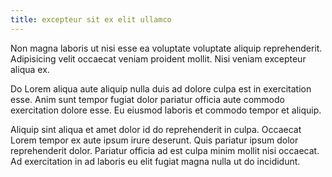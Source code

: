 ```yaml
---
title: excepteur sit ex elit ullamco
---
```


Non magna laboris ut nisi esse ea voluptate voluptate aliquip reprehenderit. Adipisicing velit occaecat veniam proident mollit. Nisi veniam excepteur aliqua ex.

Do Lorem aliqua aute aliquip nulla duis ad dolore culpa est in exercitation esse. Anim sunt tempor fugiat dolor pariatur officia aute commodo exercitation dolore esse. Eu eiusmod laboris et commodo tempor et aliquip.

Aliquip sint aliqua et amet dolor id do reprehenderit in culpa. Occaecat Lorem tempor ex aute ipsum irure deserunt. Quis pariatur ipsum dolor reprehenderit dolor. Pariatur officia ad est culpa minim mollit nisi occaecat. Ad exercitation in ad laboris eu elit fugiat magna nulla ut do incididunt.
